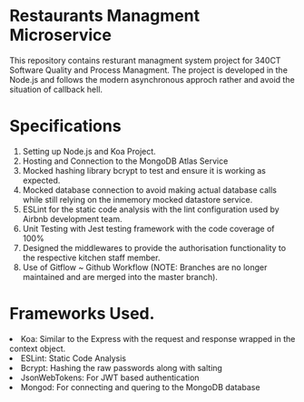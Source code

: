 # Restaurants Managment Microservice
This repository contains resturant managment system project for 340CT Software Quality and Process Managment. The project is developed in the Node.js and follows the modern asynchronous approch rather and avoid the situation of callback hell. 


# Specifications
<ol>
<li> Setting up Node.js and Koa Project. </li>
<li> Hosting and Connection to the MongoDB Atlas Service</li>
<li> Mocked hashing library bcrypt to test and ensure it is working as expected. </li>
<li> Mocked database connection to avoid making actual database calls while still relying on the inmemory mocked datastore service.</li>
<li> ESLint for the static code analysis with the lint configuration used by Airbnb development team.</li> 
<li> Unit Testing with Jest testing framework with the code coverage of 100% </li>
<li> Designed the middlewares to provide the authorisation functionality to the respective kitchen staff member. </li>
<li> Use of Gitflow ~ Github Workflow (NOTE: Branches are no longer maintained and are merged into the master branch).  </li>
</ol>



# Frameworks Used. 
<li> Koa: Similar to the Express with the request and response wrapped in the context object. </li>
<li> ESLint: Static Code Analysis </li>
<li> Bcrypt: Hashing the raw passwords along with salting </li>
<li> JsonWebTokens: For JWT based authentication </li>
<li> Mongod: For connecting and quering to the MongoDB database </li>

